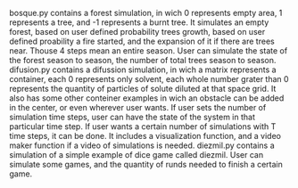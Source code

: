 bosque.py contains a forest simulation, in wich 0 represents empty area, 1 represents a tree, and -1 represents a burnt tree. It simulates an empty forest,
based on user defined probability trees growth, based on user defined proability a fire started, and the expansion of it if there are trees near. Thouse 4 steps 
mean an entire season. User can simulate the state of the forest season to season, the number of total trees season to season.
difusion.py contains a difussion simulation, in wich a matrix represents a container, each 0 represents only solvent, each whole number grater than 0 represents 
the quantity of particles of solute diluted at that space grid. It also has some other conteiner examples in wich an obstacle can be added in the center,
or even wherever user wants. If user sets the number of simulation time steps, user can have the state of the system in that particular time step. If user 
wants a certain number of simulations with T time steps, it can be done. It includes a visualization function, and a video maker function 
if a video of simulations is needed.
diezmil.py contains a simulation of a simple example of dice game called diezmil. User can simulate some games, and the quantity of runds needed to finish 
a certain game.
